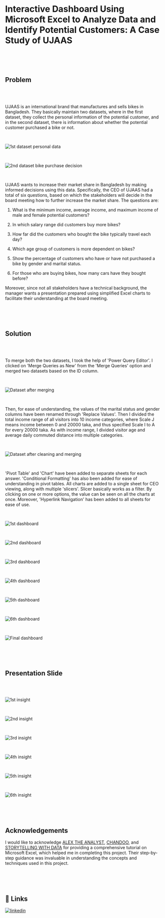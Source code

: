 # Interactive Dashboard Using Microsoft Excel to Analyze Data and Identify Potential Customers: A Case Study of UJAAS

<br/>

<br/>

<br/>

## Problem

<br/>

<br/>

UJAAS is an international brand that manufactures and sells bikes in Bangladesh. They basically maintain two datasets, where in the first dataset, they collect the personal information of the potential customer, and in the second dataset, there is information about whether the potential customer purchased a bike or not.

<br/>

![1st dataset personal data](https://github.com/dipu1591/Excel_project_UJAAS_customer_analysis/blob/main/Screenshots/1.PNG)

<br/>

![2nd dataset bike purchase decision](https://github.com/dipu1591/Excel_project_UJAAS_customer_analysis/blob/main/Screenshots/2.PNG)

<br/>

UJAAS wants to increase their market share in Bangladesh by making informed decisions using this data. Specifically, the CEO of UJAAS had a total of six questions, based on which the stakeholders will decide in the board meeting how to further increase the market share. The questions are:

1) What is the minimum income, average income, and maximum income of male and female potential customers?

2) In which salary range did customers buy more bikes?

3) How far did the customers who bought the bike typically travel each day?

4) Which age group of customers is more dependent on bikes?

5) Show the percentage of customers who have or have not purchased a bike by gender and marital status.

6) For those who are buying bikes, how many cars have they bought before?

Moreover, since not all stakeholders have a technical background, the manager wants a presentation prepared using simplified Excel charts to facilitate their understanding at the board meeting.

<br/>

<br/>

<br/>

## Solution

<br/>

<br/>

To merge both the two datasets, I took the help of 'Power Query Editor'. I clicked on 'Merge Queries as New' from the 'Merge Queries' option and merged two datasets based on the ID column.

<br/>

![Dataset after merging](https://github.com/dipu1591/Excel_project_UJAAS_customer_analysis/blob/main/Screenshots/3.PNG)

<br/>

Then, for ease of understanding, the values of the marital status and gender columns have been renamed through 'Replace Values'. Then I divided the total income range of all visitors into 10 income categories, where Scale J means income between 0 and 20000 taka, and thus specified Scale I to A for every 20000 taka. As with income range, I divided visitor age and average daily commuted distance into multiple categories.

<br/>

![Dataset after cleaning and merging](https://github.com/dipu1591/Excel_project_UJAAS_customer_analysis/blob/main/Screenshots/4.PNG)

<br/>

'Pivot Table' and 'Chart' have been added to separate sheets for each answer. 'Conditional Formatting' has also been added for ease of understanding in pivot tables. All charts are added to a single sheet for CEO viewing, along with multiple 'slicers'. Slicer basically works as a filter. By clicking on one or more options, the value can be seen on all the charts at once. Moreover, 'Hyperlink Navigation' has been added to all sheets for ease of use.

<br/>

![1st dashboard](https://github.com/dipu1591/Excel_project_UJAAS_customer_analysis/blob/main/Screenshots/5.PNG)

<br/>

![2nd dashboard](https://github.com/dipu1591/Excel_project_UJAAS_customer_analysis/blob/main/Screenshots/6.PNG)

<br/>

![3rd dashboard](https://github.com/dipu1591/Excel_project_UJAAS_customer_analysis/blob/main/Screenshots/7.PNG)

<br/>

![4th dashboard](https://github.com/dipu1591/Excel_project_UJAAS_customer_analysis/blob/main/Screenshots/8.PNG)

<br/>

![5th dashboard](https://github.com/dipu1591/Excel_project_UJAAS_customer_analysis/blob/main/Screenshots/9.PNG)

<br/>

![6th dashboard](https://github.com/dipu1591/Excel_project_UJAAS_customer_analysis/blob/main/Screenshots/10.PNG)

<br/>

![Final dashboard](https://github.com/dipu1591/Excel_project_UJAAS_customer_analysis/blob/main/Screenshots/11.PNG)

<br/>

<br/>

<br/>

## Presentation Slide

<br/>

<br/>

![1st insight](https://github.com/dipu1591/Excel_project_UJAAS_customer_analysis/blob/main/Screenshots/12.PNG)

<br/>

![2nd insight](https://github.com/dipu1591/Excel_project_UJAAS_customer_analysis/blob/main/Screenshots/13.PNG)

<br/>

![3rd insight](https://github.com/dipu1591/Excel_project_UJAAS_customer_analysis/blob/main/Screenshots/14.PNG)

<br/>

![4th insight](https://github.com/dipu1591/Excel_project_UJAAS_customer_analysis/blob/main/Screenshots/15.PNG)

<br/>

![5th insight](https://github.com/dipu1591/Excel_project_UJAAS_customer_analysis/blob/main/Screenshots/16.PNG)

<br/>

![6th insight](https://github.com/dipu1591/Excel_project_UJAAS_customer_analysis/blob/main/Screenshots/17.PNG)

<br/>

<br/>

<br/>

## Acknowledgements

I would like to acknowledge [ALEX THE ANALYST](https://www.youtube.com/@AlexTheAnalyst/), [CHANDOO](https://www.youtube.com/@chandoo_/), and [STORYTELLING WITH DATA](https://www.youtube.com/@storytellingwithdata/) for providing a comprehensive tutorial on Microsoft Excel, which helped me in completing this project. Their step-by-step guidance was invaluable in understanding the concepts and techniques used in this project.

<br/>

<br/>

<br/>

## 🔗 Links
[![linkedin](https://img.shields.io/badge/linkedin-0A66C2?style=for-the-badge&logo=linkedin&logoColor=white)](https://www.linkedin.com/in/dipu1591/)
